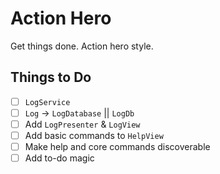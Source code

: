# Action Hero

Get things done.  Action hero style.

## Things to Do

- [ ] `LogService`
- [ ] `Log` -> `LogDatabase` || `LogDb`
- [ ] Add `LogPresenter` & `LogView`
- [ ] Add basic commands to `HelpView`
- [ ] Make help and core commands discoverable
- [ ] Add to-do magic
